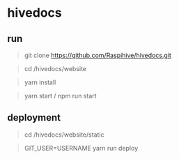 # hivedocs

## run
>git clone https://github.com/Raspihive/hivedocs.git

> cd /hivedocs/website

> yarn install

> yarn start / npm run start

## deployment 

> cd /hivedocs/website/static

> GIT_USER=USERNAME yarn run deploy

